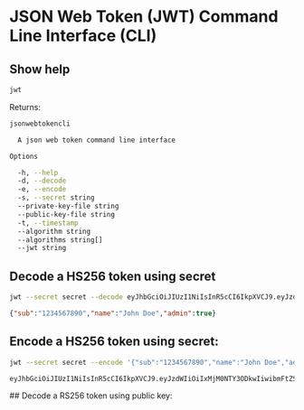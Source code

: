 # JSON Web Token (JWT) Command Line Interface (CLI)

## Show help

```bash
jwt
```

Returns:
```bash
jsonwebtokencli

  A json web token command line interface

Options

  -h, --help
  -d, --decode
  -e, --encode
  -s, --secret string
  --private-key-file string
  --public-key-file string
  -t, --timestamp
  --algorithm string
  --algorithms string[]
  --jwt string
```

## Decode a HS256 token using secret

```bash
jwt --secret secret --decode eyJhbGciOiJIUzI1NiIsInR5cCI6IkpXVCJ9.eyJzdWIiOiIxMjM0NTY3ODkwIiwibmFtZSI6IkpvaG4gRG9lIiwiYWRtaW4iOnRydWV9.TJVA95OrM7E2cBab30RMHrHDcEfxjoYZgeFONFh7HgQ
```

```json
{"sub":"1234567890","name":"John Doe","admin":true}
```

## Encode a HS256 token using secret:

```bash
jwt --secret secret --encode '{"sub":"1234567890","name":"John Doe","admin":true}'
```

```
eyJhbGciOiJIUzI1NiIsInR5cCI6IkpXVCJ9.eyJzdWIiOiIxMjM0NTY3ODkwIiwibmFtZSI6IkpvaG4gRG9lIiwiYWRtaW4iOnRydWV9.TJVA95OrM7E2cBab30RMHrHDcEfxjoYZgeFONFh7HgQ
```

## Decode a RS256 token using public key:
